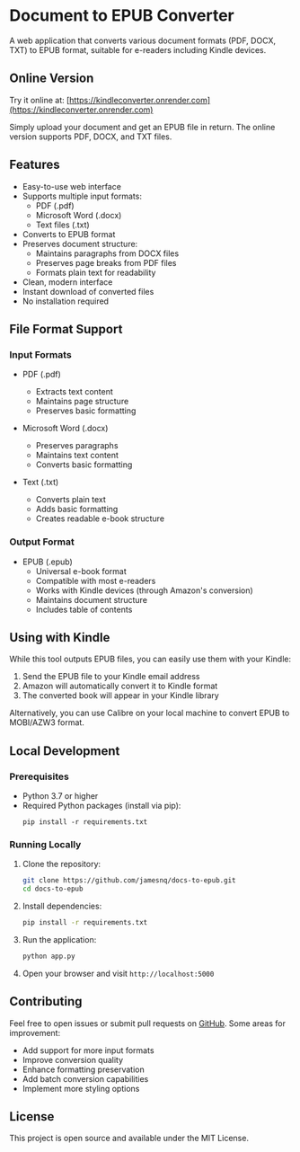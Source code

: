 # Document to EPUB Converter

A web application that converts various document formats (PDF, DOCX, TXT) to EPUB format, suitable for e-readers including Kindle devices.

## Online Version

Try it online at: [https://kindleconverter.onrender.com](https://kindleconverter.onrender.com)

Simply upload your document and get an EPUB file in return. The online version supports PDF, DOCX, and TXT files.

## Features

- Easy-to-use web interface
- Supports multiple input formats:
  * PDF (.pdf)
  * Microsoft Word (.docx)
  * Text files (.txt)
- Converts to EPUB format
- Preserves document structure:
  * Maintains paragraphs from DOCX files
  * Preserves page breaks from PDF files
  * Formats plain text for readability
- Clean, modern interface
- Instant download of converted files
- No installation required

## File Format Support

### Input Formats
- PDF (.pdf)
  * Extracts text content
  * Maintains page structure
  * Preserves basic formatting

- Microsoft Word (.docx)
  * Preserves paragraphs
  * Maintains text content
  * Converts basic formatting

- Text (.txt)
  * Converts plain text
  * Adds basic formatting
  * Creates readable e-book structure

### Output Format
- EPUB (.epub)
  * Universal e-book format
  * Compatible with most e-readers
  * Works with Kindle devices (through Amazon's conversion)
  * Maintains document structure
  * Includes table of contents

## Using with Kindle

While this tool outputs EPUB files, you can easily use them with your Kindle:

1. Send the EPUB file to your Kindle email address
2. Amazon will automatically convert it to Kindle format
3. The converted book will appear in your Kindle library

Alternatively, you can use Calibre on your local machine to convert EPUB to MOBI/AZW3 format.

## Local Development

### Prerequisites

- Python 3.7 or higher
- Required Python packages (install via pip):
  ```
  pip install -r requirements.txt
  ```

### Running Locally

1. Clone the repository:
   ```bash
   git clone https://github.com/jamesnq/docs-to-epub.git
   cd docs-to-epub
   ```

2. Install dependencies:
   ```bash
   pip install -r requirements.txt
   ```

3. Run the application:
   ```bash
   python app.py
   ```

4. Open your browser and visit `http://localhost:5000`

## Contributing

Feel free to open issues or submit pull requests on [GitHub](https://github.com/jamesnq/docs-to-epub). Some areas for improvement:

- Add support for more input formats
- Improve conversion quality
- Enhance formatting preservation
- Add batch conversion capabilities
- Implement more styling options

## License

This project is open source and available under the MIT License.
